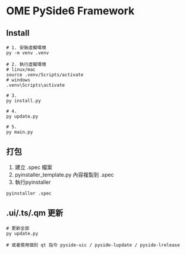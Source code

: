 # OME PySide6 Framework
## Install
```shell
# 1. 安裝虛擬環境
py -m venv .venv

# 2. 執行虛擬環境
# linux/mac
source .venv/Scripts/activate
# windows
.venv\Scripts\activate

# 3.
py install.py

# 4.
py update.py

# 5.
py main.py
```


## 打包
1. 建立 .spec 檔案
2. pyinstaller_template.py 內容複製到 .spec
3. 執行pyinstaller
```shell
pyinstaller .spec
```

## .ui/.ts/.qm 更新
```shell
# 更新全部
py update.py

# 或者使用個別 qt 指令 pyside-uic / pyside-lupdate / pyside-lrelease
```